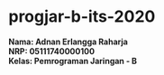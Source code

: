 # progjar-b-its-2020  
  
**Nama: Adnan Erlangga Raharja**  
**NRP: 05111740000100**  
**Kelas: Pemrograman Jaringan - B**  

